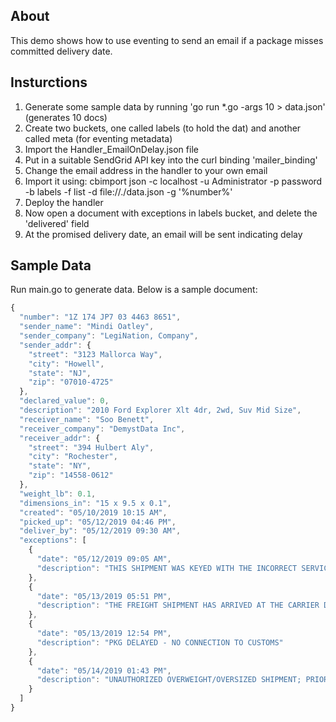 ## About
This demo shows how to use eventing to send an email if a package misses committed delivery date.

## Insturctions
1. Generate some sample data by running 'go run \*.go -args 10 > data.json' (generates 10 docs)
1. Create two buckets, one called labels (to hold the dat) and another called meta (for eventing metadata)
1. Import the Handler\_EmailOnDelay.json file
1. Put in a suitable SendGrid API key into the curl binding 'mailer\_binding'
1. Change the email address in the handler to your own email
1. Import it using: cbimport json -c localhost -u Administrator -p password -b labels -f list -d file://./data.json -g '%number%'
1. Deploy the handler
1. Now open a document with exceptions in labels bucket, and delete the 'delivered' field
1. At the promised delivery date, an email will be sent indicating delay

## Sample Data
Run main.go to generate data. Below is a sample document:
``` js
{
  "number": "1Z 174 JP7 03 4463 8651",
  "sender_name": "Mindi Oatley",
  "sender_company": "LegiNation, Company",
  "sender_addr": {
    "street": "3123 Mallorca Way",
    "city": "Howell",
    "state": "NJ",
    "zip": "07010-4725"
  },
  "declared_value": 0,
  "description": "2010 Ford Explorer Xlt 4dr, 2wd, Suv Mid Size",
  "receiver_name": "Soo Benett",
  "receiver_company": "DemystData Inc",
  "receiver_addr": {
    "street": "394 Hulbert Aly",
    "city": "Rochester",
    "state": "NY",
    "zip": "14558-0612"
  },
  "weight_lb": 0.1,
  "dimensions_in": "15 x 9.5 x 0.1",
  "created": "05/10/2019 10:15 AM",
  "picked_up": "05/12/2019 04:46 PM",
  "deliver_by": "05/12/2019 09:30 AM",
  "exceptions": [
    {
      "date": "05/12/2019 09:05 AM",
      "description": "THIS SHIPMENT WAS KEYED WITH THE INCORRECT SERVICE LEVEL AT THE ORIGIN ODC SITE"
    },
    {
      "date": "05/13/2019 05:51 PM",
      "description": "THE FREIGHT SHIPMENT HAS ARRIVED AT THE CARRIER DESTINATION FACILITY"
    },
    {
      "date": "05/13/2019 12:54 PM",
      "description": "PKG DELAYED - NO CONNECTION TO CUSTOMS"
    },
    {
      "date": "05/14/2019 01:43 PM",
      "description": "UNAUTHORIZED OVERWEIGHT/OVERSIZED SHIPMENT; PRIOR AUTHORIZATION REQUIRED"
    }
  ]
}
```

